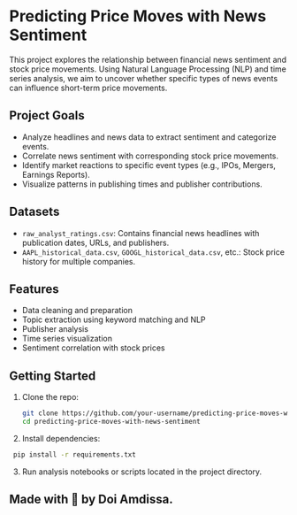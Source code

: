 # Predicting Price Moves with News Sentiment

This project explores the relationship between financial news sentiment and stock price movements. Using Natural Language Processing (NLP) and time series analysis, we aim to uncover whether specific types of news events can influence short-term price movements.

## Project Goals

- Analyze headlines and news data to extract sentiment and categorize events.
- Correlate news sentiment with corresponding stock price movements.
- Identify market reactions to specific event types (e.g., IPOs, Mergers, Earnings Reports).
- Visualize patterns in publishing times and publisher contributions.

## Datasets

- `raw_analyst_ratings.csv`: Contains financial news headlines with publication dates, URLs, and publishers.
- `AAPL_historical_data.csv`, `GOOGL_historical_data.csv`, etc.: Stock price history for multiple companies.

## Features

- Data cleaning and preparation
- Topic extraction using keyword matching and NLP
- Publisher analysis
- Time series visualization
- Sentiment correlation with stock prices

## Getting Started

1. Clone the repo:
   ```bash
   git clone https://github.com/your-username/predicting-price-moves-with-news-sentiment.git
   cd predicting-price-moves-with-news-sentiment
2. Install dependencies:
  ```bash
   pip install -r requirements.txt
  ```
3. Run analysis notebooks or scripts located in the project directory.

## Made with 🧠 by Doi Amdissa.

